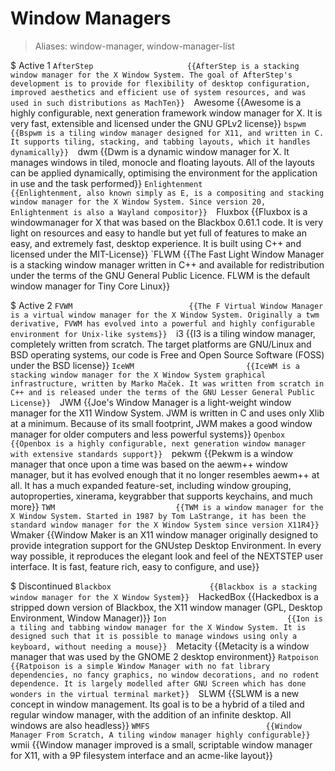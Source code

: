 # Window Managers

> Aliases: window-manager, window-manager-list

$ Active 1
    `AfterStep                     {{AfterStep is a stacking window manager for the X Window System. The goal of AfterStep's development is to provide for flexibility of desktop configuration, improved aesthetics and efficient use of system resources, and was used in such distributions as MachTen}} 
    `Awesome                       {{Awesome is a highly configurable, next generation framework window manager for X. It is very fast, extensible and licensed under the GNU GPLv2 license}} 
    `bspwm                         {{Bspwm is a tiling window manager designed for X11, and written in C. It supports tiling, stacking, and tabbing layouts, which it handles dynamically}} 
    `dwm                           {{Dwm is a dynamic window manager for X. It manages windows in tiled, monocle and floating layouts. All of the layouts can be applied dynamically, optimising the environment for the application in use and the task performed}} 
    `Enlightenment                 {{Enlightenment, also known simply as E, is a compositing and stacking window manager for the X Window System. Since version 20, Enlightenment is also a Wayland compositor}} 
    `Fluxbox                       {{Fluxbox is a windowmanager for X that was based on the Blackbox 0.61.1 code. It is very light on resources and easy to handle but yet full of features to make an easy, and extremely fast, desktop experience. It is built using C++ and licensed under the MIT-License}} 
    `FLWM                          {{The Fast Light Window Manager is a stacking window manager written in C++ and available for redistribution under the terms of the GNU General Public Licence. FLWM is the default window manager for Tiny Core Linux}} 

$ Active 2
    `FVWM                          {{The F Virtual Window Manager is a virtual window manager for the X Window System. Originally a twm derivative, FVWM has evolved into a powerful and highly configurable environment for Unix-like systems}} 
    `i3                            {{I3 is a tiling window manager, completely written from scratch. The target platforms are GNU/Linux and BSD operating systems, our code is Free and Open Source Software (FOSS) under the BSD license}} 
    `IceWM                         {{IceWM is a stacking window manager for the X Window System graphical infrastructure, written by Marko Maček. It was written from scratch in C++ and is released under the terms of the GNU Lesser General Public License}} 
    `JWM                           {{Joe's Window Manager is a light-weight window manager for the X11 Window System. JWM is written in C and uses only Xlib at a minimum. Because of its small footprint, JWM makes a good window manager for older computers and less powerful systems}} 
    `Openbox                       {{Openbox is a highly configurable, next generation window manager with extensive standards support}} 
    `pekwm                         {{Pekwm is a window manager that once upon a time was based on the aewm++ window manager, but it has evolved enough that it no longer resembles aewm++ at all. It has a much expanded feature-set, including window grouping, autoproperties, xinerama, keygrabber that supports keychains, and much more}} 
    `TWM                           {{TWM is a window manager for the X Window System. Started in 1987 by Tom LaStrange, it has been the standard window manager for the X Window System since version X11R4}} 
    `Wmaker                        {{Window Maker is an X11 window manager originally designed to provide integration support for the GNUstep Desktop Environment. In every way possible, it reproduces the elegant look and feel of the NEXTSTEP user interface. It is fast, feature rich, easy to configure, and use}} 

$ Discontinued
    `Blackbox                      {{Blackbox is a stacking window manager for the X Window System}} 
    `HackedBox                     {{Hackedbox is a stripped down version of Blackbox, the X11 window manager (GPL, Desktop Environment, Window Manager)}} 
    `Ion                           {{Ion is a tiling and tabbing window manager for the X Window System. It is designed such that it is possible to manage windows using only a keyboard, without needing a mouse}} 
    `Metacity                      {{Metacity is a window manager that was used by the GNOME 2 desktop environment}} 
    `Ratpoison                     {{Ratpoison is a simple Window Manager with no fat library dependencies, no fancy graphics, no window decorations, and no rodent dependence. It is largely modelled after GNU Screen which has done wonders in the virtual terminal market}} 
    `SLWM                          {{SLWM is a new concept in window management. Its goal is to be a hybrid of a tiled and regular window manager, with the addition of an infinite desktop. All windows are also headless}} 
    `WMFS                          {{Window Manager From Scratch, A tiling window manager highly configurable}} 
    `wmii                          {{Window manager improved is a small, scriptable window manager for X11, with a 9P filesystem interface and an acme-like layout}} 

